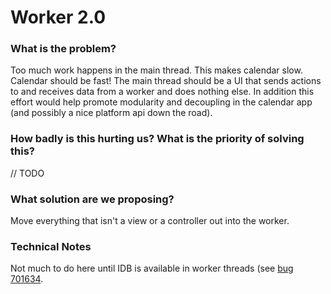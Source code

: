 Worker 2.0
==========

### What is the problem?

Too much work happens in the main thread. This makes calendar slow. Calendar should be fast! The main thread should be a UI that sends actions to and receives data from a worker and does nothing else. In addition this effort would help promote modularity and decoupling in the calendar app (and possibly a nice platform api down the road).

### How badly is this hurting us? What is the priority of solving this?

// TODO

### What solution are we proposing?

Move everything that isn't a view or a controller out into the worker.

### Technical Notes

Not much to do here until IDB is available in worker
threads (see [bug 701634](https://bugzilla.mozilla.org/show_bug.cgi?id=701634).
